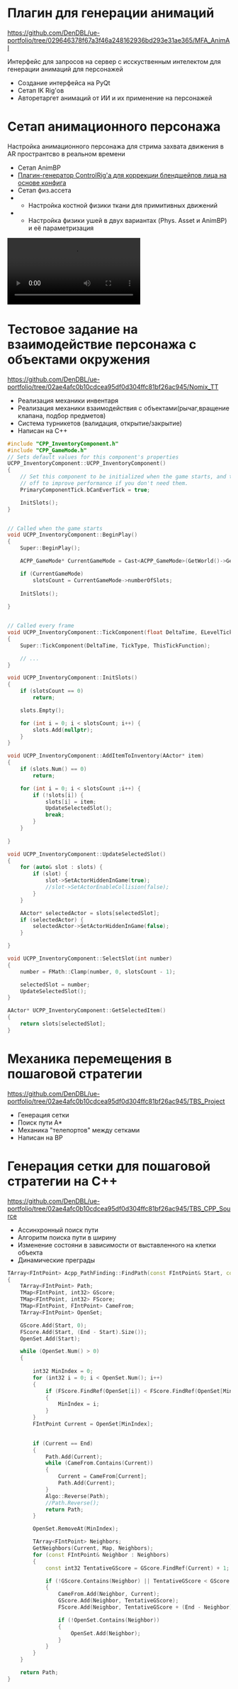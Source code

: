 # Плагин для генерации анимаций  

https://github.com/DenDBL/ue-portfolio/tree/029646378f67a3f46a248162936bd293e31ae365/MFA_AnimAI

Интерфейс для запросов на сервер с исскуственным интелектом для генерации анимаций для персонажей
* Создание интерфейса на PyQt
* Сетап IK Rig'ов 
* Авторетаргет анимаций от ИИ и их применение на персонажей 

# Сетап анимационного персонажа 

Настройка анимационного персонажа для стрима захвата движения в AR пространтсво в реальном времени
* Сетап AnimBP
* [Плагин-генератор ControlRig'а для коррекции блендшейпов лица на основе конфига](https://github.com/DenDBL/ue-portfolio/tree/02ae4afc0b10cdcea95df0d304ffc81bf26ac945/Facial_ControlRig_Builder)
* Сетап физ.ассета
* * Настройка костной физики ткани для примитивных движений
* * Настройка физики ушей в двух вариантах (Phys. Asset и AnimBP) и её параметризация

![](https://github.com/DenDBL/ue-portfolio/raw/master/res/tab_setup_web.mp4)

# Тестовое задание на взаимодействие персонажа с объектами окружения

https://github.com/DenDBL/ue-portfolio/tree/02ae4afc0b10cdcea95df0d304ffc81bf26ac945/Nomix_TT

* Реализация механики инвентаря
* Реализация механики взаимодействия с объектами(рычаг,вращение клапана, подбор предметов)
* Система турникетов (валидация, открытие/закрытие)
* Написан на C++

```cpp
#include "CPP_InventoryComponent.h"
#include "CPP_GameMode.h"
// Sets default values for this component's properties
UCPP_InventoryComponent::UCPP_InventoryComponent()
{
	// Set this component to be initialized when the game starts, and to be ticked every frame.  You can turn these features
	// off to improve performance if you don't need them.
	PrimaryComponentTick.bCanEverTick = true;

	InitSlots();
}


// Called when the game starts
void UCPP_InventoryComponent::BeginPlay()
{
	Super::BeginPlay();

	ACPP_GameMode* CurrentGameMode = Cast<ACPP_GameMode>(GetWorld()->GetAuthGameMode());

	if (CurrentGameMode)
		slotsCount = CurrentGameMode->numberOfSlots;
	
	InitSlots();
	
}


// Called every frame
void UCPP_InventoryComponent::TickComponent(float DeltaTime, ELevelTick TickType, FActorComponentTickFunction* ThisTickFunction)
{
	Super::TickComponent(DeltaTime, TickType, ThisTickFunction);

	// ...
}

void UCPP_InventoryComponent::InitSlots()
{
	if (slotsCount == 0)
		return;

	slots.Empty();

	for (int i = 0; i < slotsCount; i++) {
		slots.Add(nullptr);
	}
}

void UCPP_InventoryComponent::AddItemToInventory(AActor* item)
{
	if (slots.Num() == 0)
		return;

	for (int i = 0; i < slotsCount ;i++) {
		if (!slots[i]) {
			slots[i] = item;
			UpdateSelectedSlot();
			break;
		}
	}
	
}

void UCPP_InventoryComponent::UpdateSelectedSlot()
{
	for (auto& slot : slots) {
		if (slot) {
			slot->SetActorHiddenInGame(true);
			//slot->SetActorEnableCollision(false);
		}
	}

	AActor* selectedActor = slots[selectedSlot];
	if (selectedActor) {
		selectedActor->SetActorHiddenInGame(false);
	}

}

void UCPP_InventoryComponent::SelectSlot(int number)
{	
	number = FMath::Clamp(number, 0, slotsCount - 1);

	selectedSlot = number;
	UpdateSelectedSlot();
}

AActor* UCPP_InventoryComponent::GetSelectedItem()
{
	return slots[selectedSlot];
}
```

# Механика перемещения в пошаговой стратегии

https://github.com/DenDBL/ue-portfolio/tree/02ae4afc0b10cdcea95df0d304ffc81bf26ac945/TBS_Project

* Генерация сетки
* Поиск пути A*
* Механика "телепортов" между сетками
* Написан на BP

# Генерация сетки для пошаговой стратегии на C++

https://github.com/DenDBL/ue-portfolio/tree/02ae4afc0b10cdcea95df0d304ffc81bf26ac945/TBS_CPP_Source

* Ассинхронный поиск пути
* Алгоритм поиска пути в ширину
* Изменение состояни в зависимости от выставленного на клетки объекта
* Динамические преграды

```cpp
TArray<FIntPoint> Acpp_PathFinding::FindPath(const FIntPoint& Start, const FIntPoint& End, const TMap<FIntPoint, bool>& Map)
{
    TArray<FIntPoint> Path;
    TMap<FIntPoint, int32> GScore;  
    TMap<FIntPoint, int32> FScore;  
    TMap<FIntPoint, FIntPoint> CameFrom;  
    TArray<FIntPoint> OpenSet;  

    GScore.Add(Start, 0);  
    FScore.Add(Start, (End - Start).Size());  
    OpenSet.Add(Start);  

    while (OpenSet.Num() > 0)
    {
        
        int32 MinIndex = 0;
        for (int32 i = 0; i < OpenSet.Num(); i++)
        {
            if (FScore.FindRef(OpenSet[i]) < FScore.FindRef(OpenSet[MinIndex]))
            {
                MinIndex = i;
            }
        }
        FIntPoint Current = OpenSet[MinIndex];

        
        if (Current == End)
        {
            Path.Add(Current);
            while (CameFrom.Contains(Current))
            {
                Current = CameFrom[Current];
                Path.Add(Current);
            }
            Algo::Reverse(Path);
            //Path.Reverse();  
            return Path;
        }

        OpenSet.RemoveAt(MinIndex);  

        TArray<FIntPoint> Neighbors;
        GetNeighbors(Current, Map, Neighbors);  
        for (const FIntPoint& Neighbor : Neighbors)
        {
            const int32 TentativeGScore = GScore.FindRef(Current) + 1;  

            if (!GScore.Contains(Neighbor) || TentativeGScore < GScore.FindRef(Neighbor))
            {
                CameFrom.Add(Neighbor, Current);  
                GScore.Add(Neighbor, TentativeGScore);  
                FScore.Add(Neighbor, TentativeGScore + (End - Neighbor).Size());  

                if (!OpenSet.Contains(Neighbor))
                {
                    OpenSet.Add(Neighbor);  
                }
            }
        }
    }

    return Path;  
}
```


